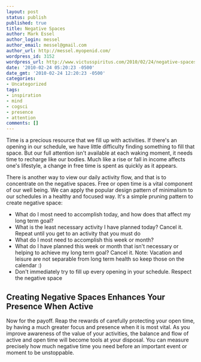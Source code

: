 ```yaml
---
layout: post
status: publish
published: true
title: Negative Spaces
author: Mark Essel
author_login: messel
author_email: messel@gmail.com
author_url: http://messel.myopenid.com/
wordpress_id: 3152
wordpress_url: http://www.victusspiritus.com/2010/02/24/negative-spaces/
date: '2010-02-24 05:20:23 -0500'
date_gmt: '2010-02-24 12:20:23 -0500'
categories:
- Uncategorized
tags:
- inspiration
- mind
- cogsci
- presence
- attention
comments: []
---
```

<p>Time is a precious resource that we fill up with activities.  If there's an opening in our schedule, we have little difficulty finding something to fill that space. But our full attention isn't available at each waking moment, it needs time to recharge like our bodies. Much like a rise or fall in income affects one's lifestyle, a change in free time is spent as quickly as it appears.</p>
<p>There is another way to view our daily activity flow, and that is to concentrate on the negative spaces. Free or open time is a vital component of our well being. We can apply the popular design pattern of minimalism to our schedules in a healthy and focused way. It's a simple pruning pattern to create negative space:</p>
<ul>
<li>What do I most need to accomplish today, and how does that affect my long term goal?</li>
<li>What is the least necessary activity I have planned today? Cancel it. Repeat until you get to an activity that you must do</li>
<li>What do I most need to accomplish this week or month?</Li>
<li>What do I have planned this week or month that isn't necessary or helping to achieve my long term goal? Cancel it.  Note: Vacation and leisure are not separable from long term health so keep those on the calendar :) </li>
<li>Don't immediately try to fill up every opening in your schedule. Respect the negative space</li>
</ul>
<h2>Creating Negative Spaces Enhances Your Presence When Active</h2>
<p>Now for the payoff.  Reap the rewards of carefully protecting your open time, by having a much greater focus and presence when it is most vital. As you improve awareness of the value of your activities, the balance and flow of active and open time will become tools at your disposal. You can measure precisely how much negative time you need before an important event or moment to be unstoppable.</p>
